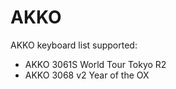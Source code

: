 # AKKO

AKKO keyboard list supported:
- AKKO 3061S World Tour Tokyo R2
- AKKO 3068 v2 Year of the OX
